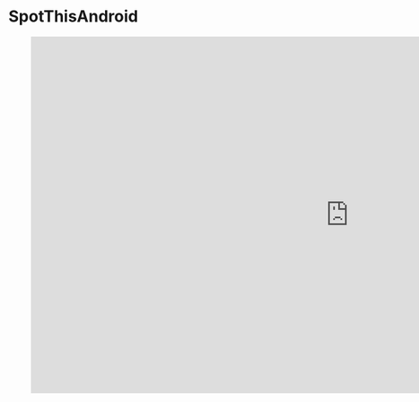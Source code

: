 # SpotThisAndroid
<figure class="video_container">
  <iframe width="1131" height="636" src="https://www.youtube.com/embed/LqT_RCzm_Uc" frameborder="0" allow="accelerometer; autoplay; encrypted-media; gyroscope; picture-in-picture" allowfullscreen></iframe>
</figure>
